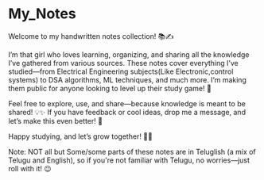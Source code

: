# My_Notes
Welcome to my handwritten notes collection! 📚✍️

I’m that girl who loves learning, organizing, and sharing all the knowledge I’ve gathered from various sources. These notes cover everything I’ve studied—from Electrical Engineering subjects(Like Electronic,control systems) to DSA algorithms, ML techniques, and much more. I’m making them public for anyone looking to level up their study game! 🚀

Feel free to explore, use, and share—because knowledge is meant to be shared! 💡✨ If you have feedback or cool ideas, drop me a message, and let’s make this even better! 💌

Happy studying, and let’s grow together! 🌱📖


Note: NOT all but Some/some parts of these notes are in Teluglish (a mix of Telugu and English), so if you're not familiar with Telugu, no worries—just roll with it! 😉
